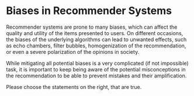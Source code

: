 # Biases in Recommender Systems 

Recommender systems are prone to many biases, which can affect the quality and utility of the items presented to users. On different occasions, the biases of the underlying algorithms can lead to unwanted effects, such as echo chambers, filter bubbles, homogenization of the recommendation, or even a severe polarization of the opinions in society. 

While mitigating all potential biases is a very complicated (if not impossible) task, it is important to keep being aware of the potential misconceptions in the recommendation to be able to prevent mistakes and their amplification. 

Please choose the statements on the right, that are true. 